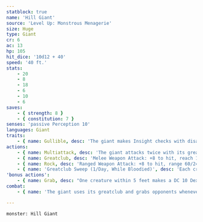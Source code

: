 ```yaml
---
statblock: true
name: 'Hill Giant'
source: 'Level Up: Monstrous Menagerie'
size: Huge
type: Giant
cr: 6
ac: 13
hp: 105
hit_dice: '10d12 + 40'
speed: '40 ft.'
stats:
    - 20
    - 8
    - 18
    - 6
    - 10
    - 6
saves:
    - { strength: 8 }
    - { constitution: 7 }
senses: 'passive Perception 10'
languages: Giant
traits:
    - { name: Gullible, desc: 'The giant makes Insight checks with disadvantage.' }
actions:
    - { name: Multiattack, desc: 'The giant attacks twice with its greatclub.' }
    - { name: Greatclub, desc: 'Melee Weapon Attack: +8 to hit, reach 10 ft., one target. Hit: 18 (3d8 + 5) bludgeoning damage. If the target is a Medium or smaller creature, it makes a DC 16 Strength saving throw, falling prone on a failure.' }
    - { name: Rock, desc: 'Ranged Weapon Attack: +8 to hit, range 60/240 ft., one target. Hit: 26 (6d6 + 5) bludgeoning damage. If the target is a Medium or smaller creature, it makes a DC 16 Strength saving throw, falling prone on a failure. In lieu of a rock, the giant can throw a grappled Medium or smaller creature up to 30 feet. On a hit, the target and the thrown creature both take 15 (3d6 + 5) bludgeoning damage. On a miss, only the thrown creature takes the damage. The thrown creature falls prone in an unoccupied space 5 feet from the target.' }
    - { name: 'Greatclub Sweep (1/Day, While Bloodied)', desc: 'Each creature within 10 feet makes a DC 16 Dexterity saving throw. On a failure, a creature takes 18 (3d8 + 5) bludgeoning damage, is pushed 10 feet away from the giant, and falls prone.' }
'bonus actions':
    - { name: Grab, desc: "One creature within 5 feet makes a DC 10 Dexterity saving throw. On a failure, it is grappled (escape DC 16). Until this grapple ends, the giant can't grab another target, and it makes greatclub attacks with advantage against the grappled target." }
combat:
    - { name: 'The giant uses its greatclub and grabs opponents whenever it can', desc: "When it has a creature grabbed, it's not always clever enough to focus its attacks on that target. The giant might surrender if it's damaged by a particularly flashy magical effect while it's bloodied." }

---
```

```statblock
monster: Hill Giant
```
